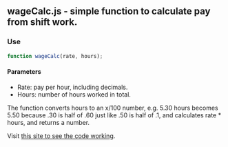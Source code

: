 ## wageCalc.js - simple function to calculate pay from shift work.

### Use
```javascript
function wageCalc(rate, hours);
```

#### Parameters
* Rate: pay per hour, including decimals.
* Hours: number of hours worked in total.

The function converts hours to an x/100 number, e.g. 5.30 hours becomes 5.50 because .30 is half of .60 just like .50 is half of .1, and calculates rate * hours, and returns a number.

Visit [this site to see the code working](https://wagecalc.netlify.app).